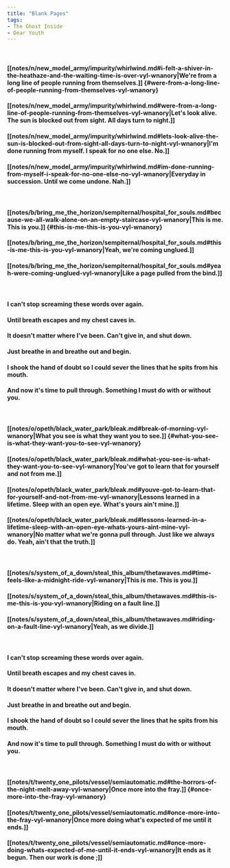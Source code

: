 ```yaml
---
title: "Blank Pages"
tags:
- The Ghost Inside
- Dear Youth
---
```

&nbsp;
#### [[notes/n/new_model_army/impurity/whirlwind.md#i-felt-a-shiver-in-the-heathaze-and-the-waiting-time-is-over-vyl-wnanory|We're from a long line of people running from themselves.]] {#were-from-a-long-line-of-people-running-from-themselves-vyl-wnanory}
#### [[notes/n/new_model_army/impurity/whirlwind.md#were-from-a-long-line-of-people-running-from-themselves-vyl-wnanory|Let's look alive. The sun is blocked out from sight. All days turn to night.]]
#### [[notes/n/new_model_army/impurity/whirlwind.md#lets-look-alive-the-sun-is-blocked-out-from-sight-all-days-turn-to-night-vyl-wnanory|I'm done running from myself. I speak for no one else. No.]]
#### [[notes/n/new_model_army/impurity/whirlwind.md#im-done-running-from-myself-i-speak-for-no-one-else-no-vyl-wnanory|Everyday in succession. Until we come undone. Nah.]]
&nbsp;
#### [[notes/b/bring_me_the_horizon/sempiternal/hospital_for_souls.md#because-we-all-walk-alone-on-an-empty-staircase-vyl-wnanory|This is me. This is you.]] {#this-is-me-this-is-you-vyl-wnanory}
#### [[notes/b/bring_me_the_horizon/sempiternal/hospital_for_souls.md#this-is-me-this-is-you-vyl-wnanory|Yeah, we're coming unglued.]]
#### [[notes/b/bring_me_the_horizon/sempiternal/hospital_for_souls.md#yeah-were-coming-unglued-vyl-wnanory|Like a page pulled from the bind.]]
&nbsp;
#### I can't stop screaming these words over again.
#### Until breath escapes and my chest caves in.
#### It doesn't matter where I've been. Can't give in, and shut down.
#### Just breathe in and breathe out and begin.
#### I shook the hand of doubt so I could sever the lines that he spits from his mouth.
#### And now it's time to pull through. Something I must do with or without you.
&nbsp;
#### [[notes/o/opeth/black_water_park/bleak.md#break-of-morning-vyl-wnanory|What you see is what they want you to see.]] {#what-you-see-is-what-they-want-you-to-see-vyl-wnanory}
#### [[notes/o/opeth/black_water_park/bleak.md#what-you-see-is-what-they-want-you-to-see-vyl-wnanory|You've got to learn that for yourself and not from me.]]
#### [[notes/o/opeth/black_water_park/bleak.md#youve-got-to-learn-that-for-yourself-and-not-from-me-vyl-wnanory|Lessons learned in a lifetime. Sleep with an open eye. What's yours ain't mine.]]
#### [[notes/o/opeth/black_water_park/bleak.md#lessons-learned-in-a-lifetime-sleep-with-an-open-eye-whats-yours-aint-mine-vyl-wnanory|No matter what we're gonna pull through. Just like we always do. Yeah, ain't that the truth.]]
&nbsp;
#### [[notes/s/system_of_a_down/steal_this_album/thetawaves.md#time-feels-like-a-midnight-ride-vyl-wnanory|This is me. This is you.]]
#### [[notes/s/system_of_a_down/steal_this_album/thetawaves.md#this-is-me-this-is-you-vyl-wnanory|Riding on a fault line.]]
#### [[notes/s/system_of_a_down/steal_this_album/thetawaves.md#riding-on-a-fault-line-vyl-wnanory|Yeah, as we divide.]]
&nbsp;
#### I can't stop screaming these words over again.
#### Until breath escapes and my chest caves in.
#### It doesn't matter where I've been. Can't give in, and shut down.
#### Just breathe in and breathe out and begin.
#### I shook the hand of doubt so I could sever the lines that he spits from his mouth.
#### And now it's time to pull through. Something I must do with or without you.
&nbsp;
#### [[notes/t/twenty_one_pilots/vessel/semiautomatic.md#the-horrors-of-the-night-melt-away-vyl-wnanory|Once more into the fray.]] {#once-more-into-the-fray-vyl-wnanory}
#### [[notes/t/twenty_one_pilots/vessel/semiautomatic.md#once-more-into-the-fray-vyl-wnanory|Once more doing what's expected of me until it ends.]]
#### [[notes/t/twenty_one_pilots/vessel/semiautomatic.md#once-more-doing-whats-expected-of-me-until-it-ends-vyl-wnanory|It ends as it begun. Then our work is done ;]]
